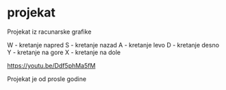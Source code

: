 # projekat
Projekat iz racunarske grafike


W - kretanje napred
S - kretanje nazad
A - kretanje levo
D - kretanje desno
Y - kretanje na gore
X - kretanje na dole

https://youtu.be/Ddf5phMa5fM

Projekat je od prosle godine
